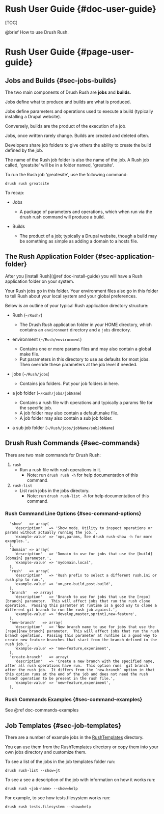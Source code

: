 Rush User Guide  {#doc-user-guide}
===============

[TOC]

@brief How to use Drush Rush.

Rush User Guide  {#page-user-guide}
====================


## Jobs and Builds {#sec-jobs-builds}

The two main components of Drush Rush are **jobs** and **builds**.

Jobs define what to produce and builds are what is produced.

Jobs define parameters and operations used to execute a build (typically installing a Drupal website).

Conversely, builds are the product of the execution of a job.

Jobs, once written rarely change.  Builds are created and deleted often.

Developers share job folders to give others the ability to create the build defined by the job.

The name of the Rush job folder is also the name of the job.  A Rush job called, 'greatsite' will be in a folder named, 'greatsite'.

To run the Rush job 'greatesite', use the following command:

    drush rush greatsite

To recap:

- Jobs
    - A package of parameters and operations, which when run via the drush rush command will produce a build.

- Builds
    - The product of a job; typically a Drupal website, though a build may be something as simple as adding a domain to a hosts file.


## The Rush Application Folder {#sec-application-folder}

After you [install Rush](@ref doc-install-guide) you will have a Rush application folder on your system. 

Your Rush jobs go in this folder. 
Your environment files also go in this folder to tell Rush about your local system and your global preferences. 

Below is an outline of your typical Rush application directory structure: 

- Rush (`~/Rush/`)
    - The Drush Rush application folder in your HOME directory, which contains an `environment` directory and a `jobs` directory.

- environment (`~/Rush/environment`)
    - Contains one or more params files and may also contain a global make file.
    - Put parameters in this directory to use as defaults for most jobs.  Then override these parameters at the job level if needed.

- jobs (`~/Rush/jobs`)
    - Contains job folders. Put your job folders in here. 

- a job folder (`~/Rush/jobs/jobName`)
    - Contains a rush file with operations and typically a params file for the specific job.
    - A job folder may also contain a default.make file.
    - A job folder may also contain a sub job folder.

- a sub job folder (`~/Rush/jobs/jobName/subJobName`)


## Drush Rush Commands {#sec-commands}

There are two main commands for Drush Rush:

1. `rush`
    - Run a rush file with rush operations in it.
        - Note: run `drush rush -h` for help documentation of this command.
2. `rush-list`
    - List rush jobs in the jobs directory.
        - Note: run `drush rush-list -h` for help documentation of this command.

### Rush Command Line Options {#sec-command-options}


      'show'   => array(
        'description'   => 'Show mode. Utility to inspect operations or params without actually running the job.',
        'example-value' => 'ops,params, See drush rush-show -h for more examples.',
      ),
      'domain' => array(
        'description'   => 'Domain to use for jobs that use the [build][domain] parameter.',
        'example-value' => 'mydomain.local',
      ),
      'rush'   => array(
        'description'   => 'Rush prefix to select a different rush.ini or rush.php to run.',
        'example-value' => 'un,pre-build,post-build',
      ),
      'branch'   => array(
        'description'   => 'Branch to use for jobs that use the [repo][branch] parameter.  This will affect jobs that run the rush clone operation.  Passing this paramter at runtime is a good way to clone a different git branch to run the rush job against.',
        'example-value' => 'develop,master,sprint1,new-feature',
      ),       
      'new-branch'   => array(
        'description'   => 'New branch name to use for jobs that use the [repo][new_branch] parameter.  This will affect jobs that run the rush branch operation.  Passing this parameter at runtime is a good way to create new feature branches that start from the branch defined in the rush job.',
        'example-value' => 'new~feature,experiment',
      ),
      'create-branch'   => array(
        'description'   => 'Create a new branch with the specified name, after all rush operations have run.  This option runs `git branch` after the rush job.  It differs from the `new-branch` option in that this option runs at the end of the job and does not need the rush branch operation to be present in the rush file.',
        'example-value' => 'new~feature,experiment',
      ),

### Rush Commands Examples {#sec-command-examples}

See @ref doc-commands-examples

## Job Templates {#sec-job-templates}

There are a number of example jobs in the  [RushTemplates](https://github.com/seanbuscay/rush/tree/master/RushTemplates) directory.

You can use them from the RushTemplates directory or copy them into your own jobs directory and customize them.

To see a list of the jobs in the job templates folder run:

    drush rush-list --show=jt

To see a see a description of the job with information on how it works run:

    drush rush <job-name> --show=help

For example, to see how tests.filesystem works run:

    drush rush tests.filesystem --show=help